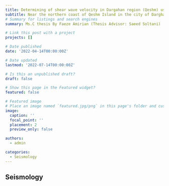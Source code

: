 ```yaml
---
title: Determining of shear wave velocity in Dargahan region (Qeshm) using “RayDec” and “HVTFA” technique.
subtitle: Near the northern coast of Qeshm Island in the city of Darghahan, a series of ambient noise vibrations were done by Haghshenas in 2010.<br /> This thesis attempted to extract shear wave velocity structure for soft and shallow deposits by inverting Rayleigh wave ellipticity in order to learn more about possible site effects.<br /> Ellipticity is defined as the ratio between the horizontal and the vertical Rayleigh wave particle motions, which is strongly related to the local soil structure. Since the 1970s, this method has been promoted and popularized experimentally (Nogoshi and Igarashi 1971, Yamakana et al., 1994) and numerically (Lachet and Bard 1994, Bard 1999). <br />The definition of Ellipticity depends on the noise wavefield and extracting pure properties of Rayleigh waves. <br />So, two methods were introduced to reduce the effects of body and Love waves from the wavefield.<br />HVTFA method define based on time-frequency analysis of the continuous wavelet transforms and the RayDec method by summing and stacking buffered signal windows.<br />The difference between the results of the two methods is less than 20%, and a comparison with the average boreholes VS30 reveals a shear wave velocity difference of less than 10%. However, this comparison makes it impossible to form a definitive opinion regarding sediment depth.<br />Finally, Similar to previous studies, the average frequency peak of 4 Hz indicates the presence of alluvium with relatively low thickness and low velocity in this region.<br /><br />
# Summary for listings and search engines
summary: Ms.C thesis By Faeze Amirian (Thesis Advisor: Saeed Soltani) , Institute of Geophysics , University of Tehran

# Link this post with a project
projects: []

# Date published
date: '2022-04-14T00:00:00Z'

# Date updated
lastmod: '2022-07-14T00:00:00Z'

# Is this an unpublished draft?
draft: false

# Show this page in the Featured widget?
featured: false

# Featured image
# Place an image named `featured.jpg/png` in this page's folder and customize its options here.
image:
  caption: ''
  focal_point: ''
  placement: 2
  preview_only: false

authors:
  - admin

categories:
  - Seismology
---
```


## Seismology